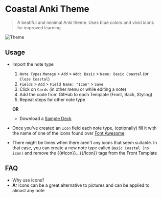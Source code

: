 # Coastal Anki Theme

> A beatiful and minimal Anki theme. Uses blue colors and vivid icons for improved learning

![Theme](../assets/coastal-desktop.png)

## Usage
- Import the note type
  1. `Note Types`  `Manage` > `Add` > `Add: Basic` > `Name: Basic Coastal` (or `Cloze Coastal`)
  2. `Fields` > `Add` > `Field Name: "Icon"` > `Save`
  3. Click on `Cards` (in other menu or while editing a note)
  4. Add the code from GitHub to each Template (Front, Back, Styling)
  5. Repeat steps for other note type

  **OR**

  - Download a [Sample Deck](../assets/Example%20Deck.apkg)

- Once you've created an `Icon` field each note type, (optionally) fill it with the name of one of the icons found over [Font Awesome](https://fontawesome.com/search?s=solid%2Cbrands)
- There might be times when there aren't any icons that seem suitable. In that case, you can create a new note type called `Basic Coastal (no icon)` and remove the {{#Icon}}...{{/Icon}} tags from the Front Template

## FAQ
- Why use icons?
- **A:** Icons can be a great alternative to pictures and can be applied to almost any note
